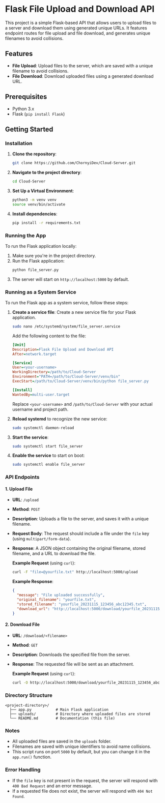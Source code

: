 # Flask File Upload and Download API

This project is a simple Flask-based API that allows users to upload files to a server and download them using generated unique URLs. It features endpoint routes for file upload and file download, and generates unique filenames to avoid collisions.

## Features
- **File Upload**: Upload files to the server, which are saved with a unique filename to avoid collisions.
- **File Download**: Download uploaded files using a generated download URL.

## Prerequisites
- Python 3.x
- Flask (`pip install Flask`)

## Getting Started

### Installation
1. **Clone the repository**:
   ```sh
   git clone https://github.com/ChornyiDev/Cloud-Server.git
   ```

2. **Navigate to the project directory**:
   ```sh
   cd Cloud-Server
   ```

3. **Set Up a Virtual Environment**:
   ```sh
   python3 -m venv venv
   source venv/bin/activate
   ```

4. **Install dependencies**:
   ```sh
   pip install -r requirements.txt
   ```

### Running the App

To run the Flask application locally:
1. Make sure you're in the project directory.
2. Run the Flask application:
   ```sh
   python file_server.py
   ```
3. The server will start on `http://localhost:5000` by default.

### Running as a System Service

To run the Flask app as a system service, follow these steps:

1. **Create a service file**: Create a new service file for your Flask application.
   ```sh
   sudo nano /etc/systemd/system/file_server.service
   ```

   Add the following content to the file:
   ```ini
   [Unit]
   Description=Flask File Upload and Download API
   After=network.target

   [Service]
   User=<your-username>
   WorkingDirectory=/path/to/Cloud-Server
   Environment="PATH=/path/to/Cloud-Server/venv/bin"
   ExecStart=/path/to/Cloud-Server/venv/bin/python file_server.py

   [Install]
   WantedBy=multi-user.target
   ```

   Replace `<your-username>` and `/path/to/Cloud-Server` with your actual username and project path.

2. **Reload systemd** to recognize the new service:
   ```sh
   sudo systemctl daemon-reload
   ```

3. **Start the service**:
   ```sh
   sudo systemctl start file_server
   ```

4. **Enable the service** to start on boot:
   ```sh
   sudo systemctl enable file_server
   ```

### API Endpoints

#### 1. Upload File
- **URL**: `/upload`
- **Method**: `POST`
- **Description**: Uploads a file to the server, and saves it with a unique filename.
- **Request Body**: The request should include a file under the `file` key (using `multipart/form-data`).
- **Response**: A JSON object containing the original filename, stored filename, and a URL to download the file.

  **Example Request** (using `curl`):
  ```sh
  curl -F "file=@yourfile.txt" http://localhost:5000/upload
  ```

  **Example Response**:
  ```json
  {
    "message": "File uploaded successfully",
    "original_filename": "yourfile.txt",
    "stored_filename": "yourfile_20231115_123456_abc12345.txt",
    "download_url": "http://localhost:5000/download/yourfile_20231115_123456_abc12345.txt"
  }
  ```

#### 2. Download File
- **URL**: `/download/<filename>`
- **Method**: `GET`
- **Description**: Downloads the specified file from the server.
- **Response**: The requested file will be sent as an attachment.

  **Example Request** (using `curl`):
  ```sh
  curl -O http://localhost:5000/download/yourfile_20231115_123456_abc12345.txt
  ```

### Directory Structure
```
<project-directory>/
  ├── app.py           # Main Flask application
  ├── uploads/         # Directory where uploaded files are stored
  └── README.md        # Documentation (this file)
```

### Notes
- All uploaded files are saved in the `uploads` folder.
- Filenames are saved with unique identifiers to avoid name collisions.
- This script runs on port `5000` by default, but you can change it in the `app.run()` function.

### Error Handling
- If the `file` key is not present in the request, the server will respond with `400 Bad Request` and an error message.
- If a requested file does not exist, the server will respond with `404 Not Found`.
